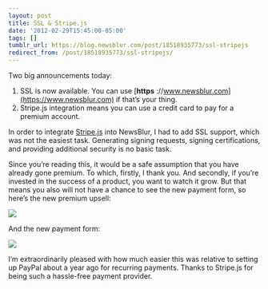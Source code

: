 ```yaml
---
layout: post
title: SSL & Stripe.js
date: '2012-02-29T15:45:00-05:00'
tags: []
tumblr_url: https://blog.newsblur.com/post/18518935773/ssl-stripejs
redirect_from: /post/18518935773/ssl-stripejs/
---
```

Two big announcements today:

1. SSL is now available. You can use [**https** ://www.newsblur.com](https://www.newsblur.com) if that’s your thing.
2. Stripe.js integration means you can use a credit card to pay for a premium account.

In order to integrate [Stripe.js](http://www.stripe.com) into NewsBlur, I had to add SSL support, which was not the easiest task. Generating signing requests, signing certifications, and providing additional security is no basic task.

Since you’re reading this, it would be a safe assumption that you have already gone premium. To which, firstly, I thank you. And secondly, if you’re invested in the success of a product, you want to watch it grow. But that means you also will not have a chance to see the new payment form, so here’s the new premium upsell:

![](http://f.cl.ly/items/39232n0X213R0v241e3q/Premium%20Upsell.png)

And the new payment form:

![](http://f.cl.ly/items/0Y1v1X060i453A1z2o2Q/Stripe%20Payment%20Form.png)

I’m extraordinarily pleased with how much easier this was relative to setting up PayPal about a year ago for recurring payments. Thanks to Stripe.js for being such a hassle-free payment provider.

